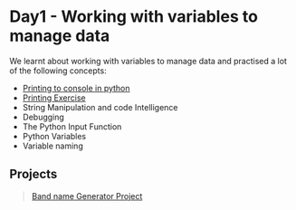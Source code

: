 # Day1 - Working with variables to manage data

We learnt about working with variables to manage data and practised a lot of the following concepts:

- [Printing to console in python](./concepts/00_hello-world.py)
- [Printing Exercise](./concepts/01_printing-exercise.py)
- String Manipulation and code Intelligence
- Debugging
- The Python Input Function
- Python Variables
- Variable naming

## Projects

> [Band name Generator Project](/00-beginner/day-01/main.py)


